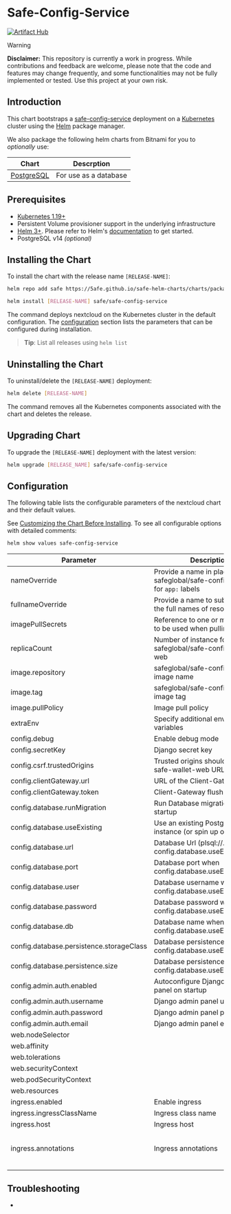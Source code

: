 # Safe-Config-Service

[![Artifact Hub](https://img.shields.io/endpoint?url=https://artifacthub.io/badge/repository/safe-config-service)](https://artifacthub.io/packages/search?repo=safe-config-service)

> [!WARNING]  
> **Disclaimer:** This repository is currently a work in progress. While contributions and feedback are welcome, please note that the code and features may change frequently, and some functionalities may not be fully implemented or tested. Use this project at your own risk.

## Introduction

This chart bootstraps a [safe-config-service](https://github.com/safe-global/safe-config-service) deployment on a [Kubernetes](http://kubernetes.io) cluster using the [Helm](https://helm.sh) package manager.

We also package the following helm charts from Bitnami for you to _optionally_ use:

| Chart                                                                        | Descrption                      |
|------------------------------------------------------------------------------|---------------------------------|
| [PostgreSQL](https://github.com/bitnami/charts/tree/main/bitnami/postgresql) | For use as a database           |

## Prerequisites

- [Kubernetes 1.19+](https://kubernetes.io/)
- Persistent Volume provisioner support in the underlying infrastructure
- [Helm 3+](https://helm.sh). Please refer to Helm's [documentation](https://helm.sh/docs/) to get started.
- PostgreSQL v14 _(optional)_


## Installing the Chart

To install the chart with the release name `[RELEASE-NAME]`:

```bash
helm repo add safe https://5afe.github.io/safe-helm-charts/charts/packages

helm install [RELEASE-NAME] safe/safe-config-service
```

The command deploys nextcloud on the Kubernetes cluster in the default configuration. The [configuration](#configuration) section lists the parameters that can be configured during installation.

> **Tip**: List all releases using `helm list`


## Uninstalling the Chart

To uninstall/delete the `[RELEASE-NAME]` deployment:

```bash
helm delete [RELEASE-NAME]
```

The command removes all the Kubernetes components associated with the chart and deletes the release.


## Upgrading Chart

To upgrade the `[RELEASE-NAME]` deployment with the latest version:

```bash
helm upgrade [RELEASE_NAME] safe/safe-config-service
```

## Configuration

The following table lists the configurable parameters of the nextcloud chart and their default values.

See [Customizing the Chart Before Installing](https://helm.sh/docs/intro/using_helm/#customizing-the-chart-before-installing). To see all configurable options with detailed comments:

```bash
helm show values safe-config-service
```

| Parameter                                   | Description                                                           | Default                                                                                                          |
|---------------------------------------------|-----------------------------------------------------------------------|------------------------------------------------------------------------------------------------------------------|
| nameOverride                                | Provide a name in place of safeglobal/safe-config-service for `app:` labels | ""                                                                                                               |
| fullnameOverride                            | Provide a name to substitute for the full names of resources          | ""                                                                                                               |
| imagePullSecrets                            | Reference to one or more secrets to be used when pulling images       | ""                                                                                                               |
| replicaCount                                | Number of instance for safeglobal/safe-config-service-web                   | 1                                                                                                                |
| image.repository                            | safeglobal/safe-config-service image name                                   | safeglobal/safeglobal/safe-config-service                                                                              |
| image.tag                                   | safeglobal/safe-config-service image tag                                    | latest                                                                                                           |
| image.pullPolicy                            | Image pull policy                                                     | Always                                                                                                           |
| extraEnv                                    | Specify additional environment variables                              | []                                                                                                               |
| config.debug                                | Enable debug mode                                                     | true                                                                                                             |
| config.secretKey                            | Django secret key                                                     | ""                                                                                                               |
| config.csrf.trustedOrigins                  | Trusted origins should refer to safe-wallet-web URL                   | ""                                                                                                               |
| config.clientGateway.url                    | URL of the Client-Gateway                                             | ""                                                                                                               |
| config.clientGateway.token                  | Client-Gateway flush token                                            | ""                                                                                                               |
| config.database.runMigration                | Run Database migration on startup                                     | true                                                                                                             |
| config.database.useExisting                 | Use an existing PostgreSQL instance (or spin up one)                  | false                                                                                                            |
| config.database.url                         | Database Url (plsql://...) when config.database.useExisting=true      | ""                                                                                                               |
| config.database.port                        | Database port when config.database.useExisting=false                  | 5432                                                                                                             |
| config.database.user                        | Database username when config.database.useExisting=false              | postgres                                                                                                         |
| config.database.password                    | Database password when config.database.useExisting=false              | postgres                                                                                                         |
| config.database.db                          | Database name when config.database.useExisting=false                  | cfg                                                                                                              |
| config.database.persistence.storageClass    | Database persistence class when config.database.useExisting=false     | standard                                                                                                         |
| config.database.persistence.size            | Database persistence size when config.database.useExisting=false      | 100Mi                                                                                                            |
| config.admin.auth.enabled                   | Autoconfigure Django admin panel on startup                           | true                                                                                                             |
| config.admin.auth.username                  | Django admin panel username                                           | root                                                                                                             |
| config.admin.auth.password                  | Django admin panel password                                           | root123                                                                                                          |
| config.admin.auth.email                     | Django admin panel email                                              | root@example.com                                                                                                 |
| web.nodeSelector                            |                                                                       | {}                                                                                                               |
| web.affinity                                |                                                                       | {}                                                                                                               |
| web.tolerations                             |                                                                       | {}                                                                                                               |
| web.securityContext                         |                                                                       | {}                                                                                                               |
| web.podSecurityContext                      |                                                                       | {}                                                                                                               |
| web.resources                               |                                                                       | {}                                                                                                               |
| ingress.enabled                             | Enable ingress                                                        | true                                                                                                             |
| ingress.ingressClassName                    | Ingress class name                                                    | nginx                                                                                                            |
| ingress.host                                | Ingress host                                                          | cfg-service.minikube.net                                                                                         |
| ingress.annotations                         | Ingress annotations                                                   | nginx.ingress.kubernetes.io/force-ssl-redirect :  "true"      nginx.ingress.kubernetes.io/enable-cors :  "false" |
|                                             |                                                                       |                                                                                                                  |


## Troubleshooting

- 